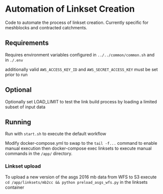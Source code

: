 # Automation of Linkset Creation

Code to automate the process of linkset creation. Currently specific for meshblocks and contracted catchments.

## Requirements

Requires environment variables configured in `../../common/common.sh` and in `./.env`

additionally valid `AWS_ACCESS_KEY_ID` and `AWS_SECRET_ACCESS_KEY` must be set prior to run

## Optional

Optionally set LOAD_LIMIT to test the link build process by loading a limited subset of input data

## Running

Run with `start.sh` to execute the default workflow

Modify docker-compose.yml to swap to the `tail -f...` command to enable manual execution then docker-compose exec linksets to execute manual commands in the `/app/` directory.

### Linkset upload

To upload a new version of the asgs 2016 mb data from WFS to S3 execute `cd /app/linksets/mb2cc && python preload_asgs_wfs.py` in the linksets container
